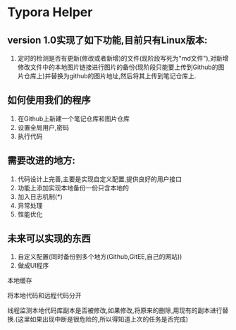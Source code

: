 # Typora Helper

## version 1.0实现了如下功能,目前只有Linux版本:

1. 定时的检测是否有更新(修改或者新增)的文件(现阶段写死为"md文件"),对新增修改文件中的本地图片链接进行图片的备份(现阶段只能要上传到Github的图片仓库上)并替换为github的图片地址,然后将其上传到笔记仓库上.

## 如何使用我们的程序

1. 在Github上新建一个笔记仓库和图片仓库
2. 设置全局用户,密码
3. 执行代码

## 需要改进的地方:

1. 代码设计上完善,主要是实现自定义配置,提供良好的用户接口
2. 功能上添加实现本地备份一份只含本地的
3. 加入日志机制(*)
4. 异常处理
5. 性能优化

## 未来可以实现的东西

1. 自定义配置(同时备份到多个地方(Github,GitEE,自己的网站))
2. 做成UI程序



本地缓存

将本地代码和远程代码分开

线程监测本地代码库副本是否被修改,如果修改,将原来的删除,用现有的副本进行替换.(这里如果出现中断是很危险的,所以得知道上次的任务是否完成)

